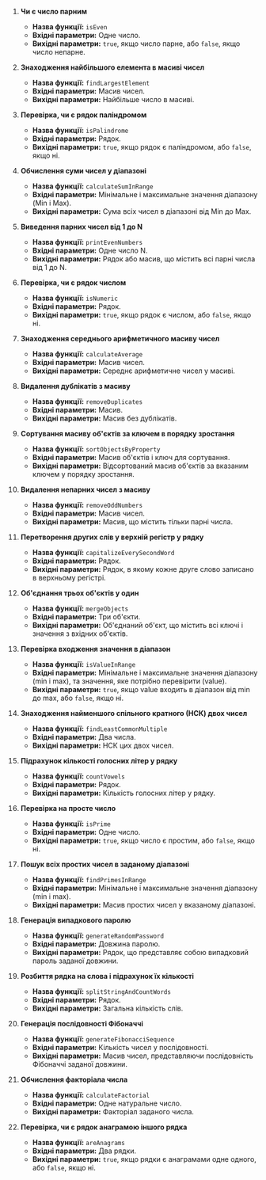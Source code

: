 1. **Чи є число парним**

   - **Назва функції:** `isEven`
   - **Вхідні параметри:** Одне число.
   - **Вихідні параметри:** `true`, якщо число парне, або `false`, якщо число непарне.

2. **Знаходження найбільшого елемента в масиві чисел**

   - **Назва функції:** `findLargestElement`
   - **Вхідні параметри:** Масив чисел.
   - **Вихідні параметри:** Найбільше число в масиві.

3. **Перевірка, чи є рядок паліндромом**

   - **Назва функції:** `isPalindrome`
   - **Вхідні параметри:** Рядок.
   - **Вихідні параметри:** `true`, якщо рядок є паліндромом, або `false`, якщо ні.

4. **Обчислення суми чисел у діапазоні**

   - **Назва функції:** `calculateSumInRange`
   - **Вхідні параметри:** Мінімальне і максимальне значення діапазону (Min і Max).
   - **Вихідні параметри:** Сума всіх чисел в діапазоні від Min до Max.

5. **Виведення парних чисел від 1 до N**

   - **Назва функції:** `printEvenNumbers`
   - **Вхідні параметри:** Одне число N.
   - **Вихідні параметри:** Рядок або масив, що містить всі парні числа від 1 до N.

6. **Перевірка, чи є рядок числом**

   - **Назва функції:** `isNumeric`
   - **Вхідні параметри:** Рядок.
   - **Вихідні параметри:** `true`, якщо рядок є числом, або `false`, якщо ні.

7. **Знаходження середнього арифметичного масиву чисел**

   - **Назва функції:** `calculateAverage`
   - **Вхідні параметри:** Масив чисел.
   - **Вихідні параметри:** Середнє арифметичне чисел у масиві.

8. **Видалення дублікатів з масиву**

   - **Назва функції:** `removeDuplicates`
   - **Вхідні параметри:** Масив.
   - **Вихідні параметри:** Масив без дублікатів.

9. **Сортування масиву об'єктів за ключем в порядку зростання**

   - **Назва функції:** `sortObjectsByProperty`
   - **Вхідні параметри:** Масив об'єктів і ключ для сортування.
   - **Вихідні параметри:** Відсортований масив об'єктів за вказаним ключем у порядку зростання.

10. **Видалення непарних чисел з масиву**

    - **Назва функції:** `removeOddNumbers`
    - **Вхідні параметри:** Масив чисел.
    - **Вихідні параметри:** Масив, що містить тільки парні числа.

11. **Перетворення других слів у верхній регістр у рядку**

    - **Назва функції:** `capitalizeEverySecondWord`
    - **Вхідні параметри:** Рядок.
    - **Вихідні параметри:** Рядок, в якому кожне друге слово записано в верхньому регістрі.

12. **Об'єднання трьох об'єктів у один**

    - **Назва функції:** `mergeObjects`
    - **Вхідні параметри:** Три об'єкти.
    - **Вихідні параметри:** Об'єднаний об'єкт, що містить всі ключі і значення з вхідних об'єктів.

13. **Перевірка входження значення в діапазон**

    - **Назва функції:** `isValueInRange`
    - **Вхідні параметри:** Мінімальне і максимальне значення діапазону (min і max), та значення, яке потрібно перевірити (value).
    - **Вихідні параметри:** `true`, якщо value входить в діапазон від min до max, або `false`, якщо ні.

14. **Знаходження найменшого спільного кратного (НСК) двох чисел**

    - **Назва функції:** `findLeastCommonMultiple`
    - **Вхідні параметри:** Два числа.
    - **Вихідні параметри:** НСК цих двох чисел.

15. **Підрахунок кількості голосних літер у рядку**

    - **Назва функції:** `countVowels`
    - **Вхідні параметри:** Рядок.
    - **Вихідні параметри:** Кількість голосних літер у рядку.

16. **Перевірка на просте число**

    - **Назва функції:** `isPrime`
    - **Вхідні параметри:** Одне число.
    - **Вихідні параметри:** `true`, якщо число є простим, або `false`, якщо ні.

17. **Пошук всіх простих чисел в заданому діапазоні**

    - **Назва функції:** `findPrimesInRange`
    - **Вхідні параметри:** Мінімальне і максимальне значення діапазону (min і max).
    - **Вихідні параметри:** Масив простих чисел у вказаному діапазоні.

18. **Генерація випадкового паролю**

    - **Назва функції:** `generateRandomPassword`
    - **Вхідні параметри:** Довжина паролю.
    - **Вихідні параметри:** Рядок, що представляє собою випадковий пароль заданої довжини.

19. **Розбиття рядка на слова і підрахунок їх кількості**

    - **Назва функції:** `splitStringAndCountWords`
    - **Вхідні параметри:** Рядок.
    - **Вихідні параметри:** Загальна кількість слів.

20. **Генерація послідовності Фібоначчі**

    - **Назва функції:** `generateFibonacciSequence`
    - **Вхідні параметри:** Кількість чисел у послідовності.
    - **Вихідні параметри:** Масив чисел, представляючи послідовність Фібоначчі заданої довжини.

21. **Обчислення факторіала числа**

    - **Назва функції:** `calculateFactorial`
    - **Вхідні параметри:** Одне натуральне число.
    - **Вихідні параметри:** Факторіал заданого числа.

22. **Перевірка, чи є рядок анаграмою іншого рядка**

    - **Назва функції:** `areAnagrams`
    - **Вхідні параметри:** Два рядки.
    - **Вихідні параметри:** `true`, якщо рядки є анаграмами одне одного, або `false`, якщо ні.
